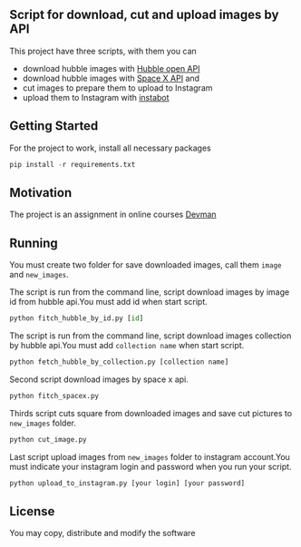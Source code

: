 ## Script for download, cut and upload images by API

This project have three scripts, with them you can 
* download hubble images with [Hubble open API](http://hubblesite.org/api/v3/images) 
* download hubble images with  [Space X API](https://api.spacexdata.com/v3/launches/latest) and 
* cut images to prepare them to upload to Instagram
* upload them to Instagram with [instabot](https://github.com/instagrambot/instabot)

## Getting Started

For the project to work, install all necessary packages 

```python
pip install -r requirements.txt
```

## Motivation

The project is an assignment in online courses [Devman](https://dvmn.org/modules/)

## Running

You must create two folder for save downloaded images, call them `image` and `new_images`.

The script is run from the command line, script download images by image id from hubble api.You must add id when start script.

```python
python fitch_hubble_by_id.py [id]
```

The script is run from the command line, script download images collection by hubble api.You must add `collection name` when start script.

```python
python fetch_hubble_by_collection.py [collection name]
```

Second script download images by space x api.

```python
python fitch_spacex.py
```

Thirds script cuts square from downloaded images and save сut pictures to `new_images` folder. 

```python
python cut_image.py
```

Last script upload images from `new_images` folder to instagram account.You must indicate your instagram login and password when you run your script.

```python
python upload_to_instagram.py [your login] [your password]
```

## License

You may copy, distribute and modify the software
